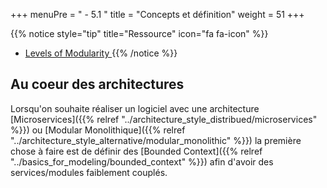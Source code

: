 +++
menuPre = " - 5.1 "
title = "Concepts et définition"
weight = 51
+++

{{% notice style="tip" title="Ressource" icon="fa fa-icon" %}}

- [ Levels of Modularity ](https://gregorriegler.com/2020/08/08/levels-of-modularity.html)
  {{% /notice %}}


## Au coeur des architectures

Lorsqu'on souhaite réaliser un logiciel avec une architecture [Microservices]({{% relref "../architecture_style_distribued/microservices" %}}) ou [Modular Monolithique]({{% relref "../architecture_style_alternative/modular_monolithic" %}}) la première chose à faire est de définir des [Bounded Context]({{% relref "../basics_for_modeling/bounded_context" %}}) afin d'avoir des services/modules faiblement couplés.